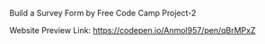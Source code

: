 Build a Survey Form by Free Code Camp Project-2

Website Preview Link: https://codepen.io/Anmol957/pen/qBrMPxZ
